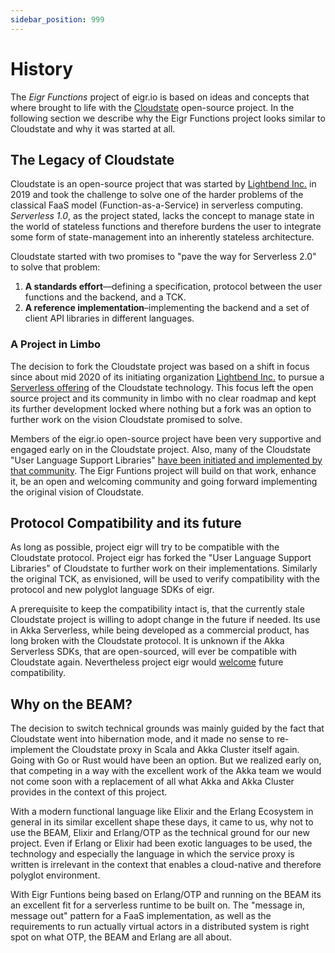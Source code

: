 ```yaml
---
sidebar_position: 999
---
```


# History

The _Eigr Functions_ project of eigr.io is based on ideas and concepts that where brought to life with
the [Cloudstate](https://cloudstate.io)
open-source project. In the following section we describe why the Eigr Functions project looks similar to Cloudstate and
why it was started at all.

## The Legacy of Cloudstate

Cloudstate is an open-source project that was started by [Lightbend Inc.](https://lightbend.com/) in 2019 and took the
challenge to solve one of the harder problems of the classical FaaS model (Function-as-a-Service) in serverless
computing. _Serverless 1.0_, as the project stated, lacks the concept to manage state in the world of stateless
functions and therefore burdens the user to integrate some form of state-management into an inherently stateless
architecture.

Cloudstate started with two promises to "pave the way for Serverless 2.0" to solve that problem:

1. **A standards effort**—defining a specification, protocol between the user functions and the backend, and a TCK.
2. **A reference implementation**–implementing the backend and a set of client API libraries in different languages.

### A Project in Limbo

The decision to fork the Cloudstate project was based on a shift in focus since about mid 2020 of its initiating
organization [Lightbend Inc.](https://lightbend.com/) to pursue
a [Serverless offering](https://www.lightbend.com/akka-serverless) of the Cloudstate technology. This focus left the
open source project and its community in limbo with no clear roadmap and kept its further development locked where nothing but a fork was an
option to further work on the vision Cloudstate promised to solve.

Members of the eigr.io open-source project have been very supportive and engaged early on in the Cloudstate project.
Also, many of the Cloudstate "User Language Support
Libraries" [have been initiated and implemented by that community](https://github.com/cloudstateio?q=support). The Eigr
Funtions project will build on that work, enhance it, be an open and welcoming community and going forward implementing
the original vision of Cloudstate.

## Protocol Compatibility and its future

As long as possible, project eigr will try to be compatible with the Cloudstate protocol. Project eigr has forked the
"User Language Support Libraries" of Cloudstate to further work on their implementations. Similarly the original TCK, as
envisioned, will be used to verify compatibility with the protocol and new polyglot language SDKs of eigr.

A prerequisite to keep the compatibility intact is, that the currently stale Cloudstate project is willing to adopt
change in the future if needed. Its use in Akka Serverless, while being developed as a commercial product, has long
broken with the Cloudstate protocol. It is unknown if the Akka Serverless SDKs, that are open-sourced, will ever be
compatible with Cloudstate again. Nevertheless project eigr
would [welcome](https://github.com/cloudstateio/cloudstate/issues/541)
future compatibility.

## Why on the BEAM?

The decision to switch technical grounds was mainly guided by the fact that Cloudstate went into hibernation mode, and
it made no sense to re-implement the Cloudstate proxy in Scala and Akka Cluster itself again. Going with Go or Rust
would have been an option. But we realized early on, that competing in a way with the excellent work of the Akka team we
would not come soon with a replacement of all what Akka and Akka Cluster provides in the context of this project.

With a modern functional language like Elixir and the Erlang Ecosystem in general in its similar excellent shape these
days, it came to us, why not to use the BEAM, Elixir and Erlang/OTP as the technical ground for our new project. Even if
Erlang or Elixir had been exotic languages to be used, the technology and especially the language in which the service
proxy is written is irrelevant in the context that enables a cloud-native and therefore polyglot environment.

With Eigr Funtions being based on Erlang/OTP and running on the BEAM its an excellent fit for a serverless runtime to
be built on. The "message in, message out" pattern for a FaaS implementation, as well as the requirements to run
actually virtual actors in a distributed system is right spot on what OTP, the BEAM and Erlang are all about.
